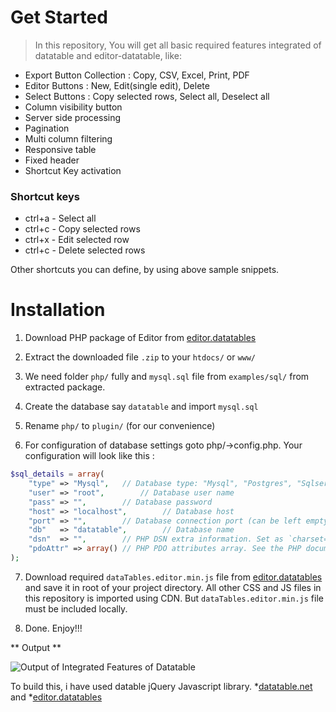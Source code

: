 # Get Started

> In this repository, You will get all basic required features integrated of datatable and editor-datatable, like:

* Export Button Collection : Copy, CSV, Excel, Print, PDF
* Editor Buttons : New, Edit(single edit), Delete
* Select Buttons : Copy selected rows, Select all, Deselect all
* Column visibility button
* Server side processing
* Pagination
* Multi column filtering
* Responsive table
* Fixed header
* Shortcut Key activation

### Shortcut keys

* ctrl+a - Select all
* ctrl+c - Copy selected rows
* ctrl+x - Edit selected row
* ctrl+c - Delete selected rows

Other shortcuts you can define, by using above sample snippets.

# Installation

1. Download PHP package of Editor from [editor.datatables](https://editor.datatables.net/)

2. Extract the downloaded file `.zip` to your `htdocs/` or `www/`

3. We need folder `php/` fully and `mysql.sql` file from `examples/sql/` from extracted package.

4. Create the database say `datatable` and import `mysql.sql`

5. Rename `php/` to `plugin/` (for our convenience)

6. For configuration of database settings goto php/->config.php. Your configuration will look like this :

```php
$sql_details = array(
	"type" => "Mysql",   // Database type: "Mysql", "Postgres", "Sqlserver", "Sqlite" or "Oracle"
	"user" => "root",        // Database user name
	"pass" => "",        // Database password
	"host" => "localhost",        // Database host
	"port" => "",        // Database connection port (can be left empty for default)
	"db"   => "datatable",        // Database name
	"dsn"  => "",        // PHP DSN extra information. Set as `charset=utf8` if you are using MySQL
	"pdoAttr" => array() // PHP PDO attributes array. See the PHP documentation for all options
);
```

7. Download required `dataTables.editor.min.js` file from [editor.datatables](https://editor.datatables.net/extensions/Editor/js/dataTables.editor.min.js) and save it in root of your project directory. All other CSS and JS files in this repository is imported using CDN. But `dataTables.editor.min.js` file must be included locally.

8. Done. Enjoy!!!

** Output **

![Output of Integrated Features of Datatable](https://www.dropbox.com/s/fmu9y043lpqauw0/Integrated-features-of-datatable.png?dl=0)

To build this, i have used datable jQuery Javascript library. *[datatable.net](https://datatables.net/) and *[editor.datatables](https://editor.datatables.net/)
